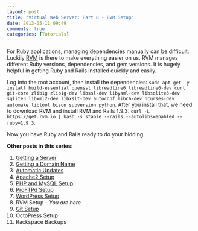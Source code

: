 ```yaml
---
layout: post
title: "Virtual Web Server: Part 8 - RVM Setup"
date: 2013-05-11 09:49
comments: true
categories: [Tutorials]
---
```


For Ruby applications, managing dependencies manually can be difficult. Luckily [RVM](https://rvm.io/) is there to make everything easier on us. RVM manages different Ruby versions, dependencies, and gem versions. It is hugely helpful in getting Ruby and Rails installed quickly and easily.

Log into the root account, then install the dependencies: `sudo apt-get -y install build-essential openssl libreadline6 libreadline6-dev curl git-core zlib1g zlib1g-dev libssl-dev libyaml-dev libsqlite3-dev sqlite3 libxml2-dev libxslt-dev autoconf libc6-dev ncurses-dev automake libtool bison subversion python`. After you install that, we need to download RVM and install RVM and Rails 1.9.3: `curl -L https://get.rvm.io | bash -s stable --rails --autolibs=enabled --ruby=1.9.3`.

Now you have Ruby and Rails ready to do your bidding.

**Other posts in this series:**

1. [Getting a Server](/blog/2013/04/23/virtual-web-server-part-1-rackspace/)
2. [Getting a Domain Name](/blog/2013/04/23/virtual-web-server-part-2-hover/)
3. [Automatic Updates](/blog/2013/04/23/virtual-web-server-part-3-automatic-updates-in-debian/)
4. [Apache2 Setup](/blog/2013/04/28/virtual-web-server-part-4-apache-web-server/)
5. [PHP and MySQL Setup](/blog/2013/05/02/virtual-web-server-part-5-php-and-mysql-setup/)
6. [ProFTPd Setup](/blog/2013/05/09/virtual-web-server-part-6-proftpd-setup/)
7. [WordPress Setup](/blog/2013/05/09/virtual-web-server-part-7-wordpress-setup/)
8. RVM Setup _- You are here_
9. [Git Setup](/blog/2013/05/11/virtual-web-server-part-9-git-setup/)
10. OctoPress Setup
11. Rackspace Backups
